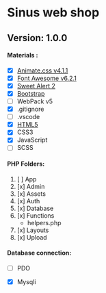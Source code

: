 # **Sinus web shop**

## **Version: 1.0.0**


#### **Materials :**

- [x] [Animate.css v4.1.1](https://animate.style/ "animate.style")
- [x] [Font Awesome v6.2.1](https://fontawesome.com/ "fontawesome.com")
- [x] [Sweet Alert 2 ](https://sweetalert2.github.io/ "sweetalert2.github.io")
- [x] [Bootstrap](https://getbootstrap.com/ "Bootstrap v5.2.0")
- [ ] WebPack v5
- [x] .gitignore
- [ ] .vscode
- [x] [HTML5](https://www.w3schools.com/html/html5_semantic_elements.asp "HTML5 Semantic Elements")
- [x] CSS3
- [x] JavaScript
- [ ] SCSS

#### **PHP Folders:**
1. [ ] App
2. [x] Admin 
3. [x] Assets 
4. [x] Auth 
5. [x] Database 
6. [x] Functions 
    - helpers.php
7. [x] Layouts 
8. [x] Upload 

#### **Database connection:**
- [ ] PDO
- [x] Mysqli



